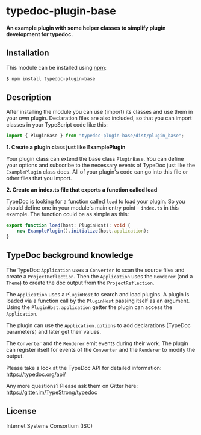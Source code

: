 # typedoc-plugin-base

**An example plugin with some helper classes to simplify plugin development for typedoc.**

## Installation

This module can be installed using [npm](https://www.npmjs.com/):

```sh
$ npm install typedoc-plugin-base
```

## Description

After installing the module you can use (import) its classes and use them in your own plugin.
Declaration files are also included, so that you can import classes in your TypeScript code like this:

```typescript
import { PluginBase } from "typedoc-plugin-base/dist/plugin_base";
```

**1. Create a plugin class just like ExamplePlugin**

Your plugin class can extend the base class `PluginBase`.
You can define your options and subscribe to the necessary events of TypeDoc just like the `ExamplePlugin` class does.
All of your plugin's code can go into this file or other files that you import.

**2. Create an index.ts file that exports a function called load**

TypeDoc is looking for a function called `load` to load your plugin. So you should define one in your module's
main entry point - `index.ts` in this example. The function could be as simple as this:

```typescript
export function load(host: PluginHost): void {
    new ExamplePlugin().initialize(host.application);
}
```

## TypeDoc background knowledge

The TypeDoc `Application` uses a `Converter` to scan the source files and create a `ProjectReflection`.
Then the `Application` uses the `Renderer` (and a `Theme`) to create the doc output from the `ProjectReflection`.

The `Application` uses a `PluginHost` to search and load plugins.
A plugin is loaded via a function call by the `PluginHost` passing itself as an argument.
Using the `PluginHost.application` getter the plugin can access the `Application`.

The plugin can use the `Application.options` to add declarations (TypeDoc parameters) and later get their values.

The `Converter` and the `Renderer` emit events during their work.
The plugin can register itself for events of the `Converter` and the `Renderer` to modify the output.

Please take a look at the TypeDoc API for detailed information: https://typedoc.org/api/

Any more questions? Please ask them on Gitter here: https://gitter.im/TypeStrong/typedoc

## License

Internet Systems Consortium (ISC)
